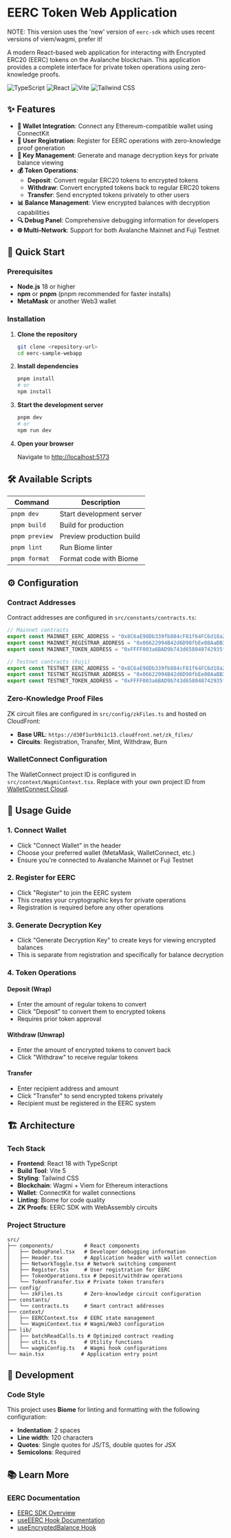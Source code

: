 # EERC Token Web Application

NOTE: This version uses the 'new' version of `eerc-sdk` which uses recent versions of viem/wagmi, prefer it!

A modern React-based web application for interacting with Encrypted ERC20 (EERC) tokens on the Avalanche blockchain.
This application provides a complete interface for private token operations using zero-knowledge proofs.

![TypeScript](https://img.shields.io/badge/TypeScript-007ACC?style=flat-square&logo=typescript&logoColor=white)
![React](https://img.shields.io/badge/React-20232A?style=flat-square&logo=react&logoColor=61DAFB)
![Vite](https://img.shields.io/badge/Vite-646CFF?style=flat-square&logo=vite&logoColor=white)
![Tailwind CSS](https://img.shields.io/badge/Tailwind_CSS-38B2AC?style=flat-square&logo=tailwind-css&logoColor=white)

## ✨ Features

- **🔐 Wallet Integration**: Connect any Ethereum-compatible wallet using ConnectKit
- **👤 User Registration**: Register for EERC operations with zero-knowledge proof generation
- **🔑 Key Management**: Generate and manage decryption keys for private balance viewing
- **💰 Token Operations**:
    - **Deposit**: Convert regular ERC20 tokens to encrypted tokens
    - **Withdraw**: Convert encrypted tokens back to regular ERC20 tokens
    - **Transfer**: Send encrypted tokens privately to other users
- **📊 Balance Management**: View encrypted balances with decryption capabilities
- **🔍 Debug Panel**: Comprehensive debugging information for developers
- **🌐 Multi-Network**: Support for both Avalanche Mainnet and Fuji Testnet

## 🚀 Quick Start

### Prerequisites

- **Node.js** 18 or higher
- **npm** or **pnpm** (pnpm recommended for faster installs)
- **MetaMask** or another Web3 wallet

### Installation

1. **Clone the repository**
   ```bash
   git clone <repository-url>
   cd eerc-sample-webapp
   ```

2. **Install dependencies**
   ```bash
   pnpm install
   # or
   npm install
   ```

3. **Start the development server**
   ```bash
   pnpm dev
   # or
   npm run dev
   ```

4. **Open your browser**

   Navigate to [http://localhost:5173](http://localhost:5173)

## 🛠️ Available Scripts

| Command        | Description              |
|----------------|--------------------------|
| `pnpm dev`     | Start development server |
| `pnpm build`   | Build for production     |
| `pnpm preview` | Preview production build |
| `pnpm lint`    | Run Biome linter         |
| `pnpm format`  | Format code with Biome   |

## ⚙️ Configuration

### Contract Addresses

Contract addresses are configured in `src/constants/contracts.ts`:

```typescript
// Mainnet contracts
export const MAINNET_EERC_ADDRESS = "0x8C6aE98Db339fb884cF81f64FC6d18a23589Ad56";
export const MAINNET_REGISTRAR_ADDRESS = "0x06622994B42d6D98fbEe08AaBB368f8064DD593e";
export const MAINNET_TOKEN_ADDRESS = "0xFFFF003a6BAD9b743d658048742935fFFE2b6ED7";

// Testnet contracts (Fuji)
export const TESTNET_EERC_ADDRESS = "0x8C6aE98Db339fb884cF81f64FC6d18a23589Ad56";
export const TESTNET_REGISTRAR_ADDRESS = "0x06622994B42d6D98fbEe08AaBB368f8064DD593e";
export const TESTNET_TOKEN_ADDRESS = "0xFFFF003a6BAD9b743d658048742935fFFE2b6ED7";
```

### Zero-Knowledge Proof Files

ZK circuit files are configured in `src/config/zkFiles.ts` and hosted on CloudFront:

- **Base URL**: `https://d30f1urb9i1c13.cloudfront.net/zk_files/`
- **Circuits**: Registration, Transfer, Mint, Withdraw, Burn

### WalletConnect Configuration

The WalletConnect project ID is configured in `src/context/WagmiContext.tsx`. Replace with your own project ID
from [WalletConnect Cloud](https://cloud.walletconnect.com/).

## 📱 Usage Guide

### 1. Connect Wallet

- Click "Connect Wallet" in the header
- Choose your preferred wallet (MetaMask, WalletConnect, etc.)
- Ensure you're connected to Avalanche Mainnet or Fuji Testnet

### 2. Register for EERC

- Click "Register" to join the EERC system
- This creates your cryptographic keys for private operations
- Registration is required before any other operations

### 3. Generate Decryption Key

- Click "Generate Decryption Key" to create keys for viewing encrypted balances
- This is separate from registration and specifically for balance decryption

### 4. Token Operations

#### Deposit (Wrap)

- Enter the amount of regular tokens to convert
- Click "Deposit" to convert them to encrypted tokens
- Requires prior token approval

#### Withdraw (Unwrap)

- Enter the amount of encrypted tokens to convert back
- Click "Withdraw" to receive regular tokens

#### Transfer

- Enter recipient address and amount
- Click "Transfer" to send encrypted tokens privately
- Recipient must be registered in the EERC system

## 🏗️ Architecture

### Tech Stack

- **Frontend**: React 18 with TypeScript
- **Build Tool**: Vite 5
- **Styling**: Tailwind CSS
- **Blockchain**: Wagmi + Viem for Ethereum interactions
- **Wallet**: ConnectKit for wallet connections
- **Linting**: Biome for code quality
- **ZK Proofs**: EERC SDK with WebAssembly circuits

### Project Structure

```
src/
├── components/          # React components
│   ├── DebugPanel.tsx   # Developer debugging information
│   ├── Header.tsx       # Application header with wallet connection
│   ├── NetworkToggle.tsx # Network switching component
│   ├── Register.tsx     # User registration for EERC
│   ├── TokenOperations.tsx # Deposit/withdraw operations
│   └── TokenTransfer.tsx # Private token transfers
├── config/
│   └── zkFiles.ts       # Zero-knowledge circuit configuration
├── constants/
│   └── contracts.ts     # Smart contract addresses
├── context/
│   ├── EERCContext.tsx  # EERC state management
│   └── WagmiContext.tsx # Wagmi/Web3 configuration
├── lib/
│   ├── batchReadCalls.ts # Optimized contract reading
│   ├── utils.ts         # Utility functions
│   └── wagmiConfig.ts   # Wagmi hook configurations
└── main.tsx            # Application entry point
```

## 🔧 Development

### Code Style

This project uses **Biome** for linting and formatting with the following configuration:

- **Indentation**: 2 spaces
- **Line width**: 120 characters
- **Quotes**: Single quotes for JS/TS, double quotes for JSX
- **Semicolons**: Required

## 📚 Learn More

### EERC Documentation

- [EERC SDK Overview](https://avacloud.gitbook.io/encrypted-erc/usage/sdk-overview)
- [useEERC Hook Documentation](https://avacloud.gitbook.io/encrypted-erc/usage/useeerc)
- [useEncryptedBalance Hook](https://avacloud.gitbook.io/encrypted-erc/usage/useencryptedbalance)
